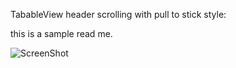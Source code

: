
TabableView header scrolling with pull to stick style:


this is a sample read me.

![ScreenShot](https://user-images.githubusercontent.com/15336778/32260209-655bb568-beec-11e7-86ae-06983e69a2c6.png)
